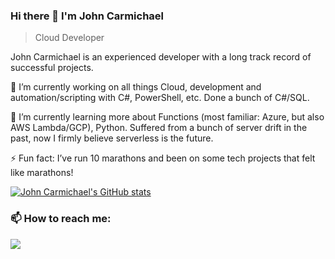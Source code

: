 ### Hi there 👋 I'm John Carmichael
> Cloud Developer

<div>
<p>
  John Carmichael is an experienced developer with a long track record of successful projects.
 
  🔭 I’m currently working on all things Cloud, development and automation/scripting with C#, PowerShell, etc. Done a bunch of C#/SQL.
  
  🌱 I’m currently learning more about Functions (most familiar: Azure, but also AWS Lambda/GCP), Python. 
     Suffered from a bunch of server drift in the past, now I firmly believe serverless is the future.
     
  ⚡ Fun fact: I’ve run 10 marathons and been on some tech projects that felt like marathons!
</p>
</div>  


[![John Carmichael's GitHub stats](https://github-readme-stats.vercel.app/api?username=johncarmichael3000)](https://github.com/johncarmichael3000/github-readme-stats)

<h3> 📫 How to reach me: </h3>
<p>
<a href="https://twitter.com/Vancouver6042" target="_blank"><img src="https://img.shields.io/twitter/follow/Vancouver6042?style=social"></a>
</p>
